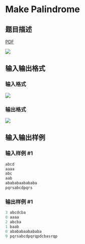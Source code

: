 # Make Palindrome

## 题目描述

[problemUrl]: https://uva.onlinejudge.org/index.php?option=com_onlinejudge&Itemid=8&category=16&page=show_problem&problem=1394

[PDF](https://uva.onlinejudge.org/external/104/p10453.pdf)

![](https://cdn.luogu.com.cn/upload/vjudge_pic/UVA10453/906626f089663aaf6e28095ee1fae0ca74557e06.png)

## 输入输出格式

### 输入格式

![](https://cdn.luogu.com.cn/upload/vjudge_pic/UVA10453/b4c5ad5a7b7aa725a8370aef57b994aae8dd9dfa.png)

### 输出格式

![](https://cdn.luogu.com.cn/upload/vjudge_pic/UVA10453/6472ae7c398a4fb46e006ae86cb5686db89e6b50.png)

## 输入输出样例

### 输入样例 #1

```cpp
abcd
aaaa
abc
aab
abababaabababa
pqrsabcdpqrs
```


### 输出样例 #1

```cpp
3 abcdcba
0 aaaa
2 abcba
1 baab
0 abababaabababa
9 pqrsabcdpqrqpdcbasrqp
```


